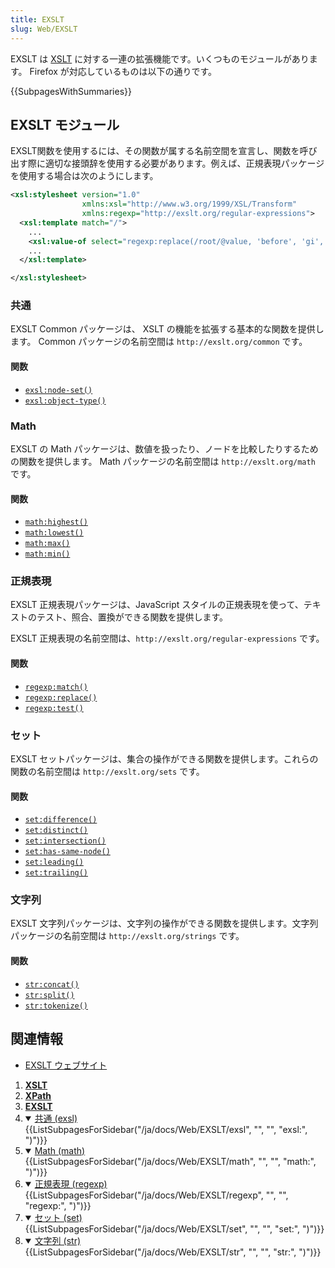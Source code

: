 ```yaml
---
title: EXSLT
slug: Web/EXSLT
---
```


EXSLT は [XSLT](/ja/docs/Web/XSLT) に対する一連の拡張機能です。いくつものモジュールがあります。 Firefox が対応しているものは以下の通りです。

{{SubpagesWithSummaries}}

## EXSLT モジュール

EXSLT関数を使用するには、その関数が属する名前空間を宣言し、関数を呼び出す際に適切な接頭辞を使用する必要があります。例えば、正規表現パッケージを使用する場合は次のようにします。

```xml
<xsl:stylesheet version="1.0"
                xmlns:xsl="http://www.w3.org/1999/XSL/Transform"
                xmlns:regexp="http://exslt.org/regular-expressions">
  <xsl:template match="/">
    ...
    <xsl:value-of select="regexp:replace(/root/@value, 'before', 'gi', 'AFTER')"/>
    ...
  </xsl:template>

</xsl:stylesheet>
```

### 共通

EXSLT Common パッケージは、 XSLT の機能を拡張する基本的な関数を提供します。 Common パッケージの名前空間は `http://exslt.org/common` です。

#### 関数

- [`exsl:node-set()`](/ja/docs/Web/EXSLT/exsl/node-set)
- [`exsl:object-type()`](/ja/docs/Web/EXSLT/exsl/object-type)

### Math

EXSLT の Math パッケージは、数値を扱ったり、ノードを比較したりするための関数を提供します。 Math パッケージの名前空間は `http://exslt.org/math` です。

#### 関数

- [`math:highest()`](/ja/docs/Web/EXSLT/math/highest)
- [`math:lowest()`](/ja/docs/Web/EXSLT/math/lowest)
- [`math:max()`](/ja/docs/Web/EXSLT/math/max)
- [`math:min()`](/ja/docs/Web/EXSLT/math/min)

### 正規表現

EXSLT 正規表現パッケージは、JavaScript スタイルの正規表現を使って、テキストのテスト、照合、置換ができる関数を提供します。

EXSLT 正規表現の名前空間は、`http://exslt.org/regular-expressions` です。

#### 関数

- [`regexp:match()`](/ja/docs/Web/EXSLT/regexp/match)
- [`regexp:replace()`](/ja/docs/Web/EXSLT/regexp/replace)
- [`regexp:test()`](/ja/docs/Web/EXSLT/regexp/test)

### セット

EXSLT セットパッケージは、集合の操作ができる関数を提供します。これらの関数の名前空間は `http://exslt.org/sets` です。

#### 関数

- [`set:difference()`](/ja/docs/Web/EXSLT/set/difference)
- [`set:distinct()`](/ja/docs/Web/EXSLT/set/distinct)
- [`set:intersection()`](/ja/docs/Web/EXSLT/set/intersection)
- [`set:has-same-node()`](/ja/docs/Web/EXSLT/set/has-same-node)
- [`set:leading()`](/ja/docs/Web/EXSLT/set/leading)
- [`set:trailing()`](/ja/docs/Web/EXSLT/set/trailing)

### 文字列

EXSLT 文字列パッケージは、文字列の操作ができる関数を提供します。文字列パッケージの名前空間は `http://exslt.org/strings` です。

#### 関数

- [`str:concat()`](/ja/docs/Web/EXSLT/str/concat)
- [`str:split()`](/ja/docs/Web/EXSLT/str/split)
- [`str:tokenize()`](/ja/docs/Web/EXSLT/str/tokenize)

## 関連情報

- [EXSLT ウェブサイト](http://exslt.org/)

<section id="Quick_links">
  <ol>
    <li><strong><a href="/ja/docs/Web/XSLT">XSLT</a></strong></li>
    <li><strong><a href="/ja/docs/Web/XPath">XPath</a></strong></li>
    <li><strong><a href="/ja/docs/Web/EXSLT">EXSLT</a></strong></li>
    <li class="toggle">
      <details open>
        <summary><a href="/ja/docs/Web/EXSLT/exsl">共通 (exsl)</a></summary>
        {{ListSubpagesForSidebar("/ja/docs/Web/EXSLT/exsl", "", "", "exsl:", ")")}}
      </details>
    </li>
    <li class="toggle">
      <details open>
        <summary><a href="/ja/docs/Web/EXSLT/math">Math (math)</a></summary>
        {{ListSubpagesForSidebar("/ja/docs/Web/EXSLT/math", "", "", "math:", ")")}}
      </details>
    </li>
    <li class="toggle">
      <details open>
        <summary><a href="/ja/docs/Web/EXSLT/regexp">正規表現 (regexp)</a></summary>
        {{ListSubpagesForSidebar("/ja/docs/Web/EXSLT/regexp", "", "", "regexp:", ")")}}
      </details>
    </li>
    <li class="toggle">
      <details open>
        <summary><a href="/ja/docs/Web/EXSLT/set">セット (set)</a></summary>
        {{ListSubpagesForSidebar("/ja/docs/Web/EXSLT/set", "", "", "set:", ")")}}
      </details>
    </li>
    <li class="toggle">
      <details open>
        <summary><a href="/ja/docs/Web/EXSLT/str">文字列 (str)</a></summary>
        {{ListSubpagesForSidebar("/ja/docs/Web/EXSLT/str", "", "", "str:", ")")}}
      </details>
    </li>
  </ol>
</section>
